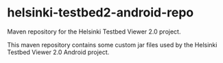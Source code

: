 helsinki-testbed2-android-repo
==============================

Maven repository for the Helsinki Testbed Viewer 2.0 project.

This maven repository contains some custom jar files used by the Helsinki Testbed Viewer 2.0 Android project.
